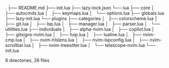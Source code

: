 .
├── README.md
├── init.lua
├── lazy-lock.json
└── lua
    ├── core
    │   ├── autocmds.lua
    │   ├── keymaps.lua
    │   └── options.lua
    ├── globals.lua
    ├── lazy-init.lua
    └── plugins
        ├── categories
        │   ├── colorscheme.lua
        │   ├── git.lua
        │   ├── lsp.lua
        │   ├── manager.lua
        │   ├── parser.lua
        │   └── utilities.lua
        ├── individuals
        │   ├── alpha-nvim.lua
        │   ├── copilot.lua
        │   ├── gitsigns-nvim.lua
        │   ├── hop.lua
        │   ├── lualine.lua
        │   ├── nvim-cmp.lua
        │   ├── nvim-hlslens.lua
        │   ├── nvim-lspconfig.lua
        │   ├── nvim-scrollbar.lua
        │   ├── nvim-treesitter.lua
        │   └── telescope-nvim.lua
        └── init.lua

6 directories, 26 files

